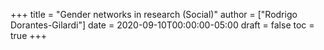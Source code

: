 +++
title = "Gender networks in research (Social)"
author = ["Rodrigo Dorantes-Gilardi"]
date = 2020-09-10T00:00:00-05:00
draft = false
toc = true
+++

